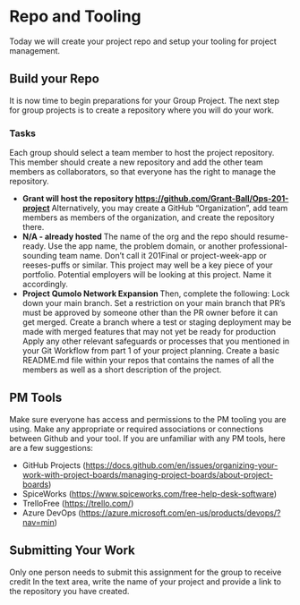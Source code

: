 # Repo and Tooling
Today we will create your project repo and setup your tooling for project management.
## Build your Repo
It is now time to begin preparations for your Group Project. The next step for group projects is to create a repository where you will do your work.
### Tasks
Each group should select a team member to host the project repository. This member should create a new repository and add the other team members as collaborators, so that everyone has the right to manage the repository.
* <b> Grant will host the repository https://github.com/Grant-Ball/Ops-201-project </b>
Alternatively, you may create a GitHub “Organization”, add team members as members of the organization, and create the repository there.
* <b> N/A - already hosted </b>
The name of the org and the repo should resume-ready. Use the app name, the problem domain, or another professional-sounding team name. Don’t call it 201Final or project-week-app or reeses-puffs or similar.
This project may well be a key piece of your portfolio. Potential employers will be looking at this project. Name it accordingly.
* <b> Project Qumolo Network Expansion </b>
Then, complete the following:
Lock down your main branch. Set a restriction on your main branch that PR’s must be approved by someone other than the PR owner before it can get merged.
Create a branch where a test or staging deployment may be made with merged features that may not yet be ready for production
Apply any other relevant safeguards or processes that you mentioned in your Git Workflow from part 1 of your project planning.
Create a basic README.md file within your repos that contains the names of all the members as well as a short description of the project.
## PM Tools
Make sure everyone has access and permissions to the PM tooling you are using. Make any appropriate or required associations or connections between Github and your tool.
If you are unfamiliar with any PM tools, here are a few suggestions:
* GitHub Projects (https://docs.github.com/en/issues/organizing-your-work-with-project-boards/managing-project-boards/about-project-boards)
* SpiceWorks (https://www.spiceworks.com/free-help-desk-software)
* TrelloFree (https://trello.com/)
* Azure DevOps (https://azure.microsoft.com/en-us/products/devops/?nav=min)
## Submitting Your Work
Only one person needs to submit this assignment for the group to receive credit In the text area, write the name of your project and provide a link to the repository you have created.
